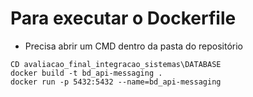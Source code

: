 # Para executar o Dockerfile

* Precisa abrir um CMD dentro da pasta do repositório 

```
CD avaliacao_final_integracao_sistemas\DATABASE 
docker build -t bd_api-messaging .
docker run -p 5432:5432 --name=bd_api-messaging